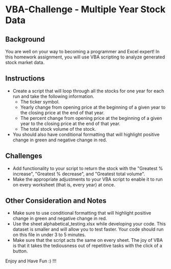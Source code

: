# VBA-Challenge - Multiple Year Stock Data

## Background

You are well on your way to becoming a programmer and Excel expert! In this homework assignment, you will use VBA scripting to analyze generated stock market data.

## Instructions

* Create a script that will loop through all the stocks for one year for each run and take the following information.
  - The ticker symbol.
  - Yearly change from opening price at the beginning of a given year to the closing price at the end of that year.
  - The percent change from opening price at the beginning of a given year to the closing price at the end of that year.
  - The total stock volume of the stock.
* You should also have conditional formatting that will highlight positive change in green and negative change in red.

## Challenges

* Add functionality to your script to return the stock with the "Greatest % increase", "Greatest % decrease", and "Greatest total volume".
* Make the appropriate adjustments to your VBA script to enable it to run on every worksheet (that is, every year) at once.

## Other Consideration and Notes

* Make sure to use conditional formatting that will highlight positive change in green and negative change in red.
* Use the sheet alphabetical_testing.xlsx while developing your code. This dataset is smaller and will allow you to test faster. Your code should run on this file in under 3 to 5 minutes.
* Make sure that the script acts the same on every sheet. The joy of VBA is that it takes the tediousness out of repetitive tasks with the click of a button.

Enjoy and Have Fun :) !!!

